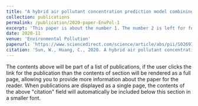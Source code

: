 ```yaml
---
title: "A hybrid air pollutant concentration prediction model combining secondary decomposition and sequence reconstruction"
collection: publications
permalink: /publication/2020-paper-EnvPol-1
excerpt: 'This paper is about the number 1. The number 2 is left for future work.'
date: 2020-11
venue: 'Environmental Pollution'
paperurl: 'https://www.sciencedirect.com/science/article/abs/pii/S0269749120344262'
citation: 'Sun, W., Huang, C., 2020. A hybrid air pollutant concentration prediction model combining secondary decomposition and sequence reconstruction. Environ. Pollut. 266, 115216. https://doi.org/10.1016/j.envpol.2020.115216'
---
```


The contents above will be part of a list of publications, if the user clicks the link for the publication than the contents of section will be rendered as a full page, allowing you to provide more information about the paper for the reader. When publications are displayed as a single page, the contents of the above "citation" field will automatically be included below this section in a smaller font.
